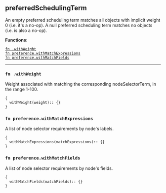 
## preferredSchedulingTerm
An empty preferred scheduling term matches all objects with implicit weight 0 (i.e. it's a no-op). A null preferred scheduling term matches no objects (i.e. is also a no-op).

**Functions:**

[`fn .withWeight`](#fn-withweight)  
[`fn preference.withMatchExpressions`](#fn-preferencewithmatchexpressions)  
[`fn preference.withMatchFields`](#fn-preferencewithmatchfields)  

---


### `fn .withWeight`
Weight associated with matching the corresponding nodeSelectorTerm, in the range 1-100.
```jsonnet
{
  withWeight(weight):: {}
}
```

### `fn preference.withMatchExpressions`
A list of node selector requirements by node's labels.
```jsonnet
{
  withMatchExpressions(matchExpressions):: {}
}
```

### `fn preference.withMatchFields`
A list of node selector requirements by node's fields.
```jsonnet
{
  withMatchFields(matchFields):: {}
}
```

